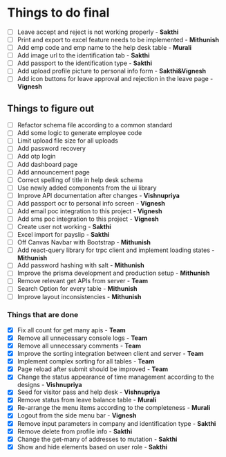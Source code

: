 # Things to do final

- [ ] Leave accept and reject is not working properly - **Sakthi**
- [ ] Print and export to excel feature needs to be implemented - **Mithunish**
- [ ] Add emp code and emp name to the help desk table - **Murali**
- [ ] Add image url to the identification tab - **Sakthi**
- [ ] Add passport to the identification type - **Sakthi**
- [ ] Add upload profile picture to personal info form - **Sakthi&Vignesh**
- [ ] Add icon buttons for leave approval and rejection in the leave page - **Vignesh**

## Things to figure out

- [ ] Refactor schema file according to a common standard
- [ ] Add some logic to generate employee code
- [ ] Limit upload file size for all uploads
- [ ] Add password recovery
- [ ] Add otp login
- [ ] Add dashboard page
- [ ] Add announcement page
- [ ] Correct spelling of title in help desk schema
- [ ] Use newly added components from the ui library
- [ ] Improve API documentation after changes - **Vishnupriya**
- [ ] Add passport ocr to personal info screen - **Vignesh**
- [ ] Add email poc integration to this project - **Vignesh**
- [ ] Add sms poc integration to this project - **Vignesh**
- [ ] Create user not working - **Sakthi**
- [ ] Excel import for payslip - **Sakthi**
- [ ] Off Canvas Navbar with Bootstrap - **Mithunish**
- [ ] Add react-query library for trpc client and implement loading states - **Mithunish**
- [ ] Add password hashing with salt - **Mithunish**
- [ ] Improve the prisma development and production setup - **Mithunish**
- [ ] Remove relevant get APIs from server - **Team**
- [ ] Search Option for every table - **Mithunish**
- [ ] Improve layout inconsistencies - **Mithunish**

### Things that are done

- [x] Fix all count for get many apis - **Team**
- [x] Remove all unnecessary console logs - **Team**
- [x] Remove all unnecessary comments - **Team**
- [x] Improve the sorting integration between client and server - **Team**
- [x] Implement complex sorting for all tables - **Team**
- [x] Page reload after submit should be improved - **Team**
- [x] Change the status appearance of time management according to the designs - **Vishnupriya**
- [x] Seed for visitor pass and help desk - **Vishnupriya**
- [x] Remove status from leave balance table - **Murali**
- [x] Re-arrange the menu items according to the completeness - **Murali**
- [x] Logout from the side menu bar - **Vignesh**
- [x] Remove input parameters in company and identification type - **Sakthi**
- [x] Remove delete from profile info - **Sakthi**
- [x] Change the get-many of addresses to mutation - **Sakthi**
- [x] Show and hide elements based on user role - **Sakthi**
